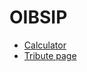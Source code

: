 # OIBSIP

- [Calculator](https://Ashket980.github.io/OIBSIP/Task_1/)
- [Tribute page](https://Ashket980.github.io/OIBSIP/Task_2/)

